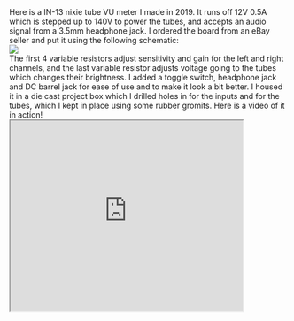 <section padding="10px">
  Here is a IN-13 nixie tube VU meter I made in 2019. It runs off 12V 0.5A which is stepped up to 140V to power the tubes, and accepts an audio signal from a 3.5mm     headphone jack. I ordered the board from an eBay seller and put it using the following schematic:
 </section>
<img src="https://user-images.githubusercontent.com/63659684/95758888-e7e86580-0ca0-11eb-8cf6-c1f58328c82c.png">
<section padding="10px">
The first 4 variable resistors adjust sensitivity and gain for the left and right channels, and the last variable resistor adjusts voltage going to the tubes which changes their brightness. I added a toggle switch, headphone jack and DC barrel jack for ease of use and to make it look a bit better. I housed it in a die cast project box which I drilled holes in for the inputs and for the tubes, which I kept in place using some rubber gromits.
Here is a video of it in action!
  </section>
 <iframe width="420" height="345" src="https://www.youtube.com/embed/tgbNymZ7vqY">
</iframe>



